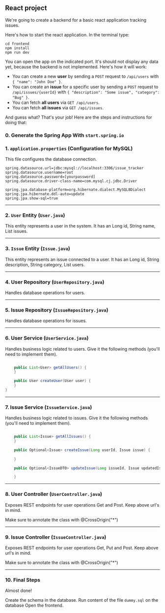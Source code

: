 ## React project

We're going to create a backend for a basic react application tracking issues.

Here's how to start the react application. In the terminal type:
```
cd frontend
npm install
npm run dev
```

You can open the app on the indicated port. It's should not display any data yet, because the backend is not implemented. Here's how it will work: 
- You can create a new **user** by sending a `POST` request to `/api/users` with `{ "name": "John Doe" }`.
- You can create an **issue** for a specific user by sending a `POST` request to `/api/issues/{userId}` with `{ "description": "Some issue", "category": "Bug" }`.
- You can fetch **all users** via `GET /api/users`.
- You can fetch **all issues** via `GET /api/issues`.

And guess what? That's your job! Here are the steps and instructions for doing that:

### **0. Generate the Spring App With `start.spring.io`**

### **1. `application.properties` (Configuration for MySQL)**
This file configures the database connection.

```properties
spring.datasource.url=jdbc:mysql://localhost:3306/issue_tracker
spring.datasource.username=root
spring.datasource.password=[yourpassword]
spring.datasource.driver-class-name=com.mysql.cj.jdbc.Driver

spring.jpa.database-platform=org.hibernate.dialect.MySQL8Dialect
spring.jpa.hibernate.ddl-auto=update
spring.jpa.show-sql=true
```

---

### **2. `User` Entity (`User.java`)**
This entity represents a user in the system. It has an Long id, String name, List<Issue> issues.

---

### **3. `Issue` Entity (`Issue.java`)**
This entity represents an issue connected to a user. It has an Long id, String description, String category, List<User> users.

---

### **4. User Repository (`UserRepository.java`)**
Handles database operations for users.

---

### **5. Issue Repository (`IssueRepository.java`)**
Handles database operations for issues.

---

### **6. User Service (`UserService.java`)**
Handles business logic related to users. Give it the following methods (you'll need to implement them).

```java

    public List<User> getAllUsers() {
    }

    public User createUser(User user) {
    }
}
```

---

### **7. Issue Service (`IssueService.java`)**
Handles business logic related to issues. Give it the following methods (you'll need to implement them).
```java

    public List<Issue> getAllIssues() {
    }

    public Optional<Issue> createIssue(Long userId, Issue issue) {
        
    }

    public Optional<IssueDTO> updateIssue(Long issueId, Issue updatedIssue) {

    }

```

---

### **8. User Controller (`UserController.java`)**
Exposes REST endpoints for user operations Get and Post. Keep above url's in mind.

Make sure to annotate the class with @CrossOrigin("*")

---

### **9. Issue Controller (`IssueController.java`)**
Exposes REST endpoints for user operations Get, Put and Post. Keep above url's in mind.

Make sure to annotate the class with @CrossOrigin("*")

---

### **10. Final Steps**

Almost done!

Create the schema in the database. Run content of the file `dummy.sql` on the database
Open the frontend.



